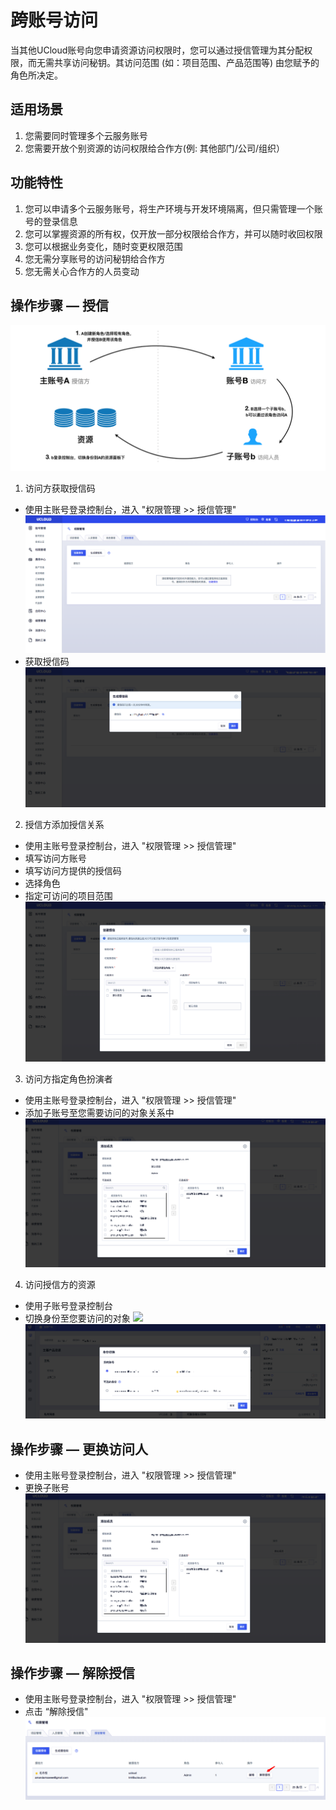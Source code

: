 # 跨账号访问

当其他UCloud账号向您申请资源访问权限时，您可以通过授信管理为其分配权限，而无需共享访问秘钥。其访问范围 (如：项目范围、产品范围等) 由您赋予的角色所决定。

## 适用场景
1. 您需要同时管理多个云服务账号 
2. 您需要开放个别资源的访问权限给合作方(例: 其他部门/公司/组织）

## 功能特性
1. 您可以申请多个云服务账号，将生产环境与开发环境隔离，但只需管理一个账号的登录信息
2. 您可以掌握资源的所有权，仅开放一部分权限给合作方，并可以随时收回权限
3. 您可以根据业务变化，随时变更权限范围
4. 您无需分享账号的访问秘钥给合作方
5. 您无需关心合作方的人员变动


## 操作步骤 — 授信
  ![](/images/workflow.png)
1. 访问方获取授信码
  - 使用主账号登录控制台，进入 "权限管理 >> 授信管理"
  ![](/images/main_page.png)
  - 获取授信码  
  ![](/images/token.png)
2. 授信方添加授信关系
  - 使用主账号登录控制台，进入 "权限管理 >> 授信管理"
  - 填写访问方账号
  - 填写访问方提供的授信码
  - 选择角色
  - 指定可访问的项目范围 
  ![](/images/form.png)
3. 访问方指定角色扮演者 
  - 使用主账号登录控制台，进入 "权限管理 >> 授信管理"
  - 添加子账号至您需要访问的对象关系中
  ![](/images/addaccount.png)
4. 访问授信方的资源
  - 使用子账号登录控制台
  - 切换身份至您要访问的对象
  ![](/images/switchicon.png)
  ![](/images/switch.png)
  
 ## 操作步骤 — 更换访问人
  - 使用主账号登录控制台，进入 "权限管理 >> 授信管理"
  - 更换子账号
  ![](/images/addaccount.png)
 
 ## 操作步骤 — 解除授信
  - 使用主账号登录控制台，进入 "权限管理 >> 授信管理"
  - 点击 “解除授信"
  ![](/images/cancel.png)
